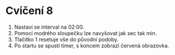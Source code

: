 # Cvičení 8
1. Nastaví se interval na 02:00.<br>
2. Pomocí modrého sloupečku lze navyšovat jak sec tak min.<br>
3. Tlačítko 1 resetuje vše do původní podoby.<br>
4. Po startu se spustí timer, s koncem zobrazí červená obrazovka.<br>

